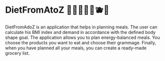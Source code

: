 # DietFromAtoZ :watermelon::avocado::pizza::green_salad::sushi::blueberries::croissant:

DietFromAdoZ is an application that helps in planning meals. 
The user can calculate his BMI index and demand in accordance with the defined body shape goal. 
The application allows you to plan energy-balanced meals. 
You choose the products you want to eat and choose their grammage. 
Finally, when you have planned all your meals, you can create a ready-made grocery list.
